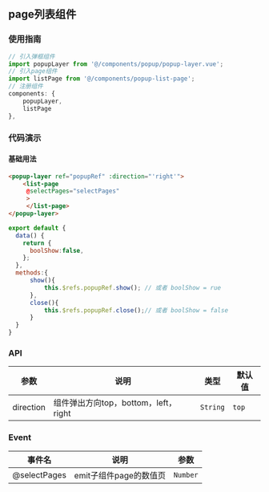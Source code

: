 ## page列表组件

### 使用指南
``` javascript
// 引入弹框组件
import popupLayer from '@/components/popup/popup-layer.vue';
// 引入page组件
import listPage from '@/components/popup-list-page';
// 注册组件
components: {
    popupLayer,
    listPage
},
```

### 代码演示

#### 基础用法

```html
<popup-layer ref="popupRef" :direction="'right'">
    <list-page
	 @selectPages="selectPages"
	 >
	 </list-page>
</popup-layer>
```

```js
export default {
  data() {
    return {
      boolShow:false,
    };
  },
  methods:{
      show(){
          this.$refs.popupRef.show(); // 或者 boolShow = rue
      },
      close(){
          this.$refs.popupRef.close();// 或者 boolShow = false
      }
  }
}
```

### API

| 参数 | 说明 | 类型 | 默认值 |
|-----------|-----------|-----------|-------------|
| direction | 组件弹出方向top，bottom，left，right | `String` | `top` |

### Event

| 事件名 | 说明 | 参数 |
|-----------|-----------|-----------|
| @selectPages | emit子组件page的数值页 | `Number` |


